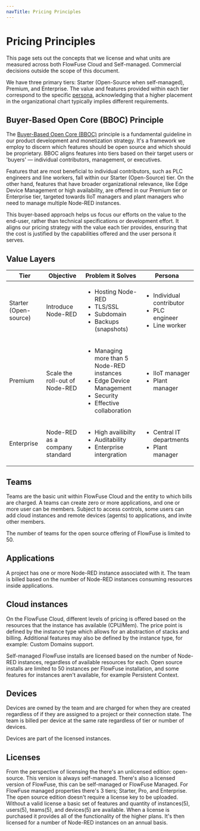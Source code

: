 ```yaml
---
navTitle: Pricing Principles
---
```


# Pricing Principles

This page sets out the concepts that we license and what units are measured across both FlowFuse Cloud  and Self-managed. Commercial decisions outside the scope of this document.

We have three primary tiers: Starter (Open-Source when self-managed), Premium, and Enterprise. The value and features provided within each tier correspond to the specific [persona](./personas/), acknowledging that a higher placement in the organizational chart typically implies different requirements.

## Buyer-Based Open Core (BBOC) Principle

The [Buyer-Based Open Core (BBOC)](https://opencoreventures.com/blog/2023-01-open-core-standard-pricing-model/) principle is a fundamental guideline in our product
development and monetization strategy. It's a framework we employ to discern which features should be open source and which should be proprietary. 
BBOC aligns features into tiers based on their target users or 'buyers' — individual contributors, management, or executives.

Features that are most beneficial to individual contributors, such as PLC engineers and line workers, fall within our Starter (Open-Source) tier. On the other hand, features that have broader organizational relevance, like Edge Device Management or high availability, are offered in our Premium tier or Enterprise tier, targeted towards IIoT managers and plant managers who need to manage multiple Node-RED instances.

This buyer-based approach helps us focus our efforts on the value to the end-user, rather than technical specifications or development effort. It aligns our pricing strategy with the value each tier provides, ensuring that the cost is justified by the capabilities offered and the user persona it serves.

## Value Layers

| Tier | Objective | Problem it Solves | Persona |
| ---- | --------- | ----------------- | ------- |
| Starter (Open-source) | Introduce Node-RED | <ul><li>Hosting Node-RED</li><li>TLS/SSL</li><li>Subdomain</li><li>Backups (snapshots)</li><ul> | <ul><li>Individual contributor</li><li>PLC engineer</li><li>Line worker</li></ul> |
| Premium | Scale the roll-out of Node-RED | <ul><li>Managing more than 5 Node-RED instances</li><li>Edge Device Management</li><li>Security</li><li>Effective collaboration</li></ul> | <ul><li>IIoT manager</li><li>Plant manager</li></ul> |
| Enterprise | Node-RED as a company standard | <ul><li>High availibilty</li><li>Auditability</li><li>Enterprise intergration</li></ul> | <ul><li>Central IT departments</li><li>Plant manager</li></ul> |

## Teams

Teams are the basic unit within FlowFuse Cloud and the entity to which bills are charged.
A teams can create zero or more applications, and one or more user can be members.
Subject to access controls, some users can add cloud instances and remote devices (agents)
to applications, and invite other members.

The number of teams for the open source offering of FlowFuse is limited to 50.

## Applications

A project has one or more Node-RED instance associated with it. The team is billed
based on the number of Node-RED instances consuming resources inside applications.

## Cloud instances

On the FlowFuse Cloud, different levels of pricing is offered based on the
resources that the instance has available (CPU/Mem). The price point is defined
by the instance type which allows for an abstraction of stacks and billing. Additional
features may also be defined by the instance type, for example: Custom Domains support.

Self-managed FlowFuse installs are licensed based on the number of Node-RED instances, regardless of
available resources for each. Open source installs are limited to 50 instances per
FlowFuse installation, and some features for instances aren't available, for example Persistent Context.

## Devices

Devices are owned by the team and are charged for when they are created
regardless of if they are assigned to a project or their connection state.
The team is billed per device at the same rate regardless of tier or number of devices.

Devices are part of the licensed instances.

## Licenses

From the perspective of licensing the there's an unlicensed edition: open-source. This version is always self-managed. There's also a licensed version of FlowFuse, this can be self-managed or FlowFuse Managed. For FlowFuse managed properties there's 3 tiers; Starter, Pro, and Enterprise.
The open source edition doesn't require a license key to be uploaded. Without a valid license a basic set of features and
quantity of instances(5), users(5), teams(5), and devices(5) are available.
When a license is purchased it provides all of the functionality of the higher
plans. It's then licensed for a number of Node-RED instances on an annual basis.

